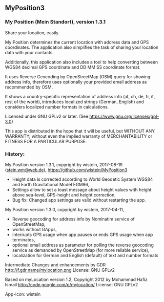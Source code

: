 ## MyPosition3
 
### My Position (Mein Standort), version 1.3.1
 
Share your location, easily.
 
My Position determines the current location with address data and GPS coordinates. The application also simplifies the task of sharing your location data with your contacts.
 
Additionally, this application also includes a tool to help converting between WGS84 decimal GPS coordinate and DD MM SS coordinate format.

It uses Reverse Geocoding by OpenStreetMap (OSM) query for showing address info, therefore uses optionally your provided email address as recommended by OSM.
 
It shows a country-specific representation of address info (at, ch, de, fr, it, rest of the world), introduces localized strings (German, English) and considers localized number formats in calculations.
 
Licensed under GNU GPLv2 or later. (See https://www.gnu.org/licenses/gpl-3.0)
 
This app is distributed in the hope that it will be useful, but WITHOUT ANY WARRANTY; without even the implied warranty of MERCHANTABILITY or FITNESS FOR A PARTICULAR PURPOSE.
 
### History:
 
My Position version 1.3.1, 
copyright by wistein, 2017-08-19 (stein.wm@web.de),
https://github.com/wistein/MyPosition3

  - Height data is corrected according to World Geodetic System WGS84 and Earth Gravitational Model EGM96,
  - Settings allow to set a toast message about height values with height above sea-level, GPS-height and height correction,
  - Bug fix: Changed app settings are valid without restarting the app.
 
My Position version 1.3.0, 
copyright by wistein, 2017-04-11,  

  - Reverse geocoding for address info by Nominatim service of OpenStreetMap,
  - works without GApps,
  - interrupts GPS usage when app pauses or ends GPS usage when app terminates,
  - optional email address as parameter for polling the reverse geocoding service as demanded by OpenStreetMap (for more reliable service),
  - localization for German and English (default) of text and number formats
  
Intermediate Changes and enhancements by GDR
http://f.gdr.name/mylocation.png
License: GNU GPLv2

Based on myLocation version 1.2,
Copyright 2012 by Mohammad Hafiz Ismail
http://code.google.com/p/mylocation/
License: GNU GPLv2
 
App-Icon: wistein
